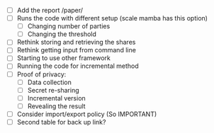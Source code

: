 - [ ] Add the report /paper/
- [ ] Runs the code with different setup (scale mamba has this option)
  - [ ] Changing number of parties 
  - [ ] Changing the threshold 
- [ ] Rethink storing and retrieving the shares
- [ ] Rethink getting input from command line
- [ ] Starting to use other framework 
- [ ] Running the code for incremental method 
- [ ] Proof of privacy:
  - [ ] Data collection
  - [ ] Secret re-sharing
  - [ ] Incremental version
  - [ ] Revealing the result
- [ ] Consider import/export policy (So IMPORTANT)
- [ ] Second table for back up link?